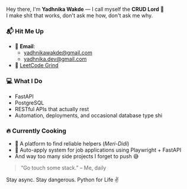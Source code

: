 

Hey there, I'm **Yadhnika Wakde** — I call myself the **CRUD Lord** 👑  
I make shit that works, don't ask me how, don't ask me why.

### 📬 Hit Me Up  
- 💌 **Email**:  
  - yadhnikawakde@gmail.com  
  - yadhnika.dev@gmail.com  
- 🧠 [LeetCode Grind](https://leetcode.com/u/YadhnikaWakde/)

### 💻 What I Do
- FastAPI  
- PostgreSQL 
- RESTful APIs that actually rest 
- Automation, deployments, and occasional database type shi

### 🔥 Currently Cooking
- 🧹 A platform to find reliable helpers (*Meri-Didi*)  
- 🎯 Auto-apply system for job applications using Playwright + FastAPI  
- And way too many side projects I forget to push 😅

> “Go touch some stack.” – Me, daily


Stay async. Stay dangerous.
Python for Life ✌️
<!---
SuzanTurner/SuzanTurner is a ✨ special ✨ repository because its `README.md` (this file) appears on your GitHub profile.
You can click the Preview link to take a look at your changes.
--->
